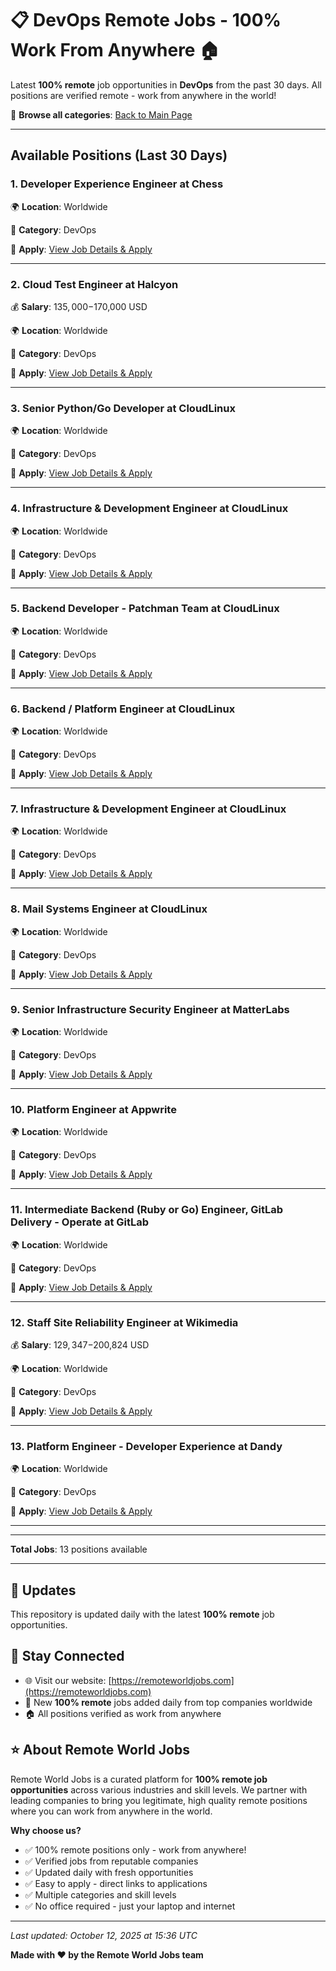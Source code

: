 # 📋 DevOps Remote Jobs - 100% Work From Anywhere 🏠

Latest **100% remote** job opportunities in **DevOps** from the past 30 days. All positions are verified remote - work from anywhere in the world!

🔗 **Browse all categories**: [Back to Main Page](README.md)

---

## Available Positions (Last 30 Days)

### 1. Developer Experience Engineer at Chess

🌍 **Location**: Worldwide

📍 **Category**: DevOps

🔗 **Apply**: [View Job Details & Apply](https://remoteworldjobs.com/developer-experience-engineer-chess)

---

### 2. Cloud Test Engineer at Halcyon

💰 **Salary**: $135,000-$170,000 USD

🌍 **Location**: Worldwide

📍 **Category**: DevOps

🔗 **Apply**: [View Job Details & Apply](https://remoteworldjobs.com/cloud-test-engineer-halcyon)

---

### 3. Senior Python/Go Developer at CloudLinux

🌍 **Location**: Worldwide

📍 **Category**: DevOps

🔗 **Apply**: [View Job Details & Apply](https://remoteworldjobs.com/senior-python-go-developer-cloudlinux)

---

### 4. Infrastructure & Development Engineer at CloudLinux

🌍 **Location**: Worldwide

📍 **Category**: DevOps

🔗 **Apply**: [View Job Details & Apply](https://remoteworldjobs.com/infrastructure-development-engineer-worldwide-cloudlinux)

---

### 5. Backend Developer - Patchman Team at CloudLinux

🌍 **Location**: Worldwide

📍 **Category**: DevOps

🔗 **Apply**: [View Job Details & Apply](https://remoteworldjobs.com/backend-developer-patchman-team-cloudlinux)

---

### 6. Backend / Platform Engineer at CloudLinux

🌍 **Location**: Worldwide

📍 **Category**: DevOps

🔗 **Apply**: [View Job Details & Apply](https://remoteworldjobs.com/backend-platform-engineer-cloudlinux)

---

### 7. Infrastructure & Development Engineer at CloudLinux

🌍 **Location**: Worldwide

📍 **Category**: DevOps

🔗 **Apply**: [View Job Details & Apply](https://remoteworldjobs.com/infrastructure-development-engineer-cloudlinux)

---

### 8. Mail Systems Engineer at CloudLinux

🌍 **Location**: Worldwide

📍 **Category**: DevOps

🔗 **Apply**: [View Job Details & Apply](https://remoteworldjobs.com/mail-systems-engineer-cloudlinux)

---

### 9. Senior Infrastructure Security Engineer at MatterLabs

🌍 **Location**: Worldwide

📍 **Category**: DevOps

🔗 **Apply**: [View Job Details & Apply](https://remoteworldjobs.com/senior-infrastructure-security-engineer-matterlabs)

---

### 10. Platform Engineer at Appwrite

🌍 **Location**: Worldwide

📍 **Category**: DevOps

🔗 **Apply**: [View Job Details & Apply](https://remoteworldjobs.com/platform-engineer-appwrite)

---

### 11. Intermediate Backend (Ruby or Go) Engineer, GitLab Delivery - Operate at GitLab

🌍 **Location**: Worldwide

📍 **Category**: DevOps

🔗 **Apply**: [View Job Details & Apply](https://remoteworldjobs.com/intermediate-backendengineer-gitlab-delivery-operate-gitlab)

---

### 12. Staff Site Reliability Engineer at Wikimedia

💰 **Salary**: $129,347-$200,824 USD

🌍 **Location**: Worldwide

📍 **Category**: DevOps

🔗 **Apply**: [View Job Details & Apply](https://remoteworldjobs.com/staff-site-reliability-engineer-wikimedia)

---

### 13. Platform Engineer - Developer Experience at Dandy

🌍 **Location**: Worldwide

📍 **Category**: DevOps

🔗 **Apply**: [View Job Details & Apply](https://remoteworldjobs.com/platform-engineer-developer-experience-dandy)

---


---

**Total Jobs**: 13 positions available

---

## 🔄 Updates

This repository is updated daily with the latest **100% remote** job opportunities.

## 📧 Stay Connected

- 🌐 Visit our website: [https://remoteworldjobs.com](https://remoteworldjobs.com)
- 💼 New **100% remote** jobs added daily from top companies worldwide
- 🏠 All positions verified as work from anywhere

## ⭐ About Remote World Jobs

Remote World Jobs is a curated platform for **100% remote job opportunities** across various industries and skill levels. We partner with leading companies to bring you legitimate, high quality remote positions where you can work from anywhere in the world.

**Why choose us?**
- ✅ 100% remote positions only - work from anywhere!
- ✅ Verified jobs from reputable companies
- ✅ Updated daily with fresh opportunities
- ✅ Easy to apply - direct links to applications
- ✅ Multiple categories and skill levels
- ✅ No office required - just your laptop and internet

---

_Last updated: October 12, 2025 at 15:36 UTC_

**Made with ❤️ by the Remote World Jobs team**
